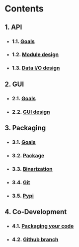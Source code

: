# Contents
## 1. API
- ### 1.1. [Goals](mds/api_goals.md)
- ### 1.2. [Module design](mds/api_module_design.md)
- ### 1.3. [Data I/O design](mds/api_data_io_design.md)

## 2. GUI
- ### 2.1. [Goals](mds/gui_goals.md)
- ### 2.2. [GUI design](mds/gui_design.md)

## 3. Packaging
- ### 3.1. [Goals](mds/packaging_goals.md)
- ### 3.2. [Package](mds/packaging_package.md)
- ### 3.3. [Binarization](mds/packaging_binarization.md)
- ### 3.4. [Git](mds/packaging_git.md)
- ### 3.5. [Pypi](mds/packaging_pypi.md)

## 4. Co-Development
- ### 4.1. [Packaging your code](mds/co_packaging.md)
- ### 4.2. [Github branch](mds/co_github_branch.md)

